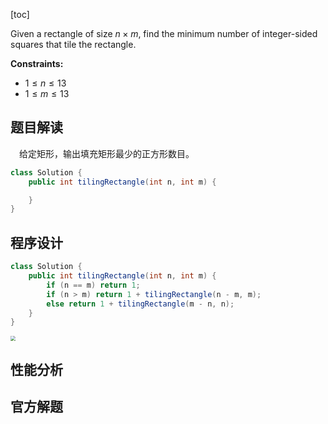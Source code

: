 [toc]

Given a rectangle of size $n \times m$, find the minimum number of integer-sided squares that tile the rectangle.



**Constraints:**

- $1 \le n \le 13$
- $1 \le m \le 13$



## 题目解读

&emsp;给定矩形，输出填充矩形最少的正方形数目。

```java
class Solution {
    public int tilingRectangle(int n, int m) {

    }
}
```

## 程序设计



```java
class Solution {
    public int tilingRectangle(int n, int m) {
        if (n == m) return 1;
        if (n > m) return 1 + tilingRectangle(n - m, m);
        else return 1 + tilingRectangle(m - n, n);
    }
}
```



<img src="../images/#1240.png" style="zoom: 50%;" />



## 性能分析



## 官方解题
